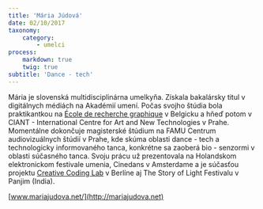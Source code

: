 ```yaml
---
title: 'Mária Júdová'
date: 02/10/2017
taxonomy:
    category:
        - umelci
process:
    markdown: true
    twig: true
subtitle: 'Dance - tech'
---
```


Mária je slovenská multidisciplinárna umelkyňa. Získala bakalársky titul v digitálnych médiách na Akadémií umení. Počas svojho štúdia bola praktikantkou na [École de recherche graphique](http://erg.be/) v Belgicku a hňeď potom v CIANT - International Centre for Art and New Technologies v Prahe. Momentálne dokončuje magisterské štúdium na FAMU Centrum audiovizuálnych štúdií v Prahe, kde skúma oblasti dance - tech a technologicky informovaného tanca, konkrétne sa zaoberá bio - senzormi v oblasti súčasného tanca. Svoju prácu už prezentovala na Holandskom elektronickom festivale umenia, Cinedans v Amsterdame a je súčasťou projektu [Creative Coding Lab](http://choreographiccoding.org/
) v Berlíne aj The Story of Light Festivalu v Panjim (India).


[www.mariajudova.net/](http://mariajudova.net)




